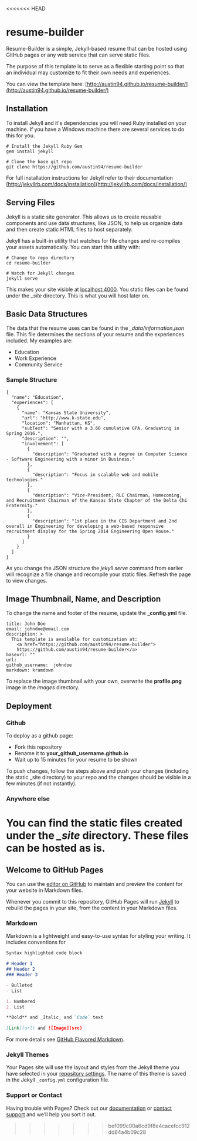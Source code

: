 <<<<<<< HEAD
# resume-builder
Resume-Builder is a simple, Jekyll-based resume that can be hosted using GitHub
pages or any web service that can serve static files.

The purpose of this template is to serve as a flexible starting point so that an individual may customize to fit their own needs and experiences.

You can view the template here: [http://austin94.github.io/resume-builder/](http://austin94.github.io/resume-builder/)

## Installation
To install Jekyll and it's dependencies you will need Ruby installed on your machine.  If you have a Windows machine there are several services to do this for you.

```
# Install the Jekyll Ruby Gem
gem install jekyll

# Clone the base git repo
git clone https://github.com/austin94/resume-builder
```

For full installation instructions for Jekyll refer to their documentation
[http://jekyllrb.com/docs/installation](http://jekyllrb.com/docs/installation/)

## Serving Files
Jekyll is a static site generator.  This allows us to create reusable components and use data structures, like JSON, to
help us organize data and then create static HTML files to host separately.

Jekyll has a built-in utility that watches for file changes and re-compiles your assets automatically.  You can start this
utility with:

```
# Change to repo directory
cd resume-builder

# Watch for Jekyll changes
jekyll serve
```

This makes your site visible at [localhost:4000](http://localhost:4000).  You static files can be found under the *_site*
directory.  This is what you will host later on.

## Basic Data Structures
The data that the resume uses can be found in the *_data/information.json* file.  This file determines the sections of your resume and the experiences included.  My examples are:

*   Education
*   Work Experience
*   Community Service

### Sample Structure
```
{
  "name": "Education",
  "experiences": [
    {
      "name": "Kansas State University",
      "url": "http://www.k-state.edu",
      "location": "Manhattan, KS",
      "subText": "Senior with a 3.60 cumulative GPA. Graduating in Spring 2016.",
      "description": "",
      "involvement": [
        {
          "description": "Graduated with a degree in Computer Science - Software Engineering with a minor in Business."
        },
        {
          "description": "Focus in scalable web and mobile technologies."
        },
        {
          "description": "Vice-President, RLC Chairman, Homecoming, and Recruitment Chairman of the Kansas State Chapter of the Delta Chi Fraternity."
        },
        {
          "description": "1st place in the CIS Department and 2nd overall in Engineering for developing a web-based responsive recruitment display for the Spring 2014 Engineering Open House."
        }
      ]
    }
  ]
}
```

As you change the JSON structure the *jekyll serve* command from earlier will recognize a file change and recompile your static files.  Refresh the page to view changes.

## Image Thumbnail, Name, and Description
To change the name and footer of the resume, update the **_config.yml** file.

```
title: John Doe
email: johndoe@email.com
description: >
  This template is available for customization at:
    <a href="https://github.com/austin94/resume-builder">
    https://github.com/austin94/resume-builder</a>
baseurl: ""
url:
github_username:  johndoe
markdown: kramdown
```

To replace the image thumbnail with your own, overwrite the **profile.png** image in the *images* directory.

## Deployment
### Github
To deploy as a github page:

* Fork this repository
* Rename it to **your_github_username.github.io**
* Wait up to 15 minutes for your resume to be shown

To push changes, follow the steps above and push your changes (including the static _site directory) to your repo and the changes should be visible in a few minutes (if not instantly).

### Anywhere else
You can find the static files created under the *_site* directory.  These files can be hosted as is.
=======
## Welcome to GitHub Pages

You can use the [editor on GitHub](https://github.com/azizulhakim/azizulhakim.github.io/edit/master/README.md) to maintain and preview the content for your website in Markdown files.

Whenever you commit to this repository, GitHub Pages will run [Jekyll](https://jekyllrb.com/) to rebuild the pages in your site, from the content in your Markdown files.

### Markdown

Markdown is a lightweight and easy-to-use syntax for styling your writing. It includes conventions for

```markdown
Syntax highlighted code block

# Header 1
## Header 2
### Header 3

- Bulleted
- List

1. Numbered
2. List

**Bold** and _Italic_ and `Code` text

[Link](url) and ![Image](src)
```

For more details see [GitHub Flavored Markdown](https://guides.github.com/features/mastering-markdown/).

### Jekyll Themes

Your Pages site will use the layout and styles from the Jekyll theme you have selected in your [repository settings](https://github.com/azizulhakim/azizulhakim.github.io/settings). The name of this theme is saved in the Jekyll `_config.yml` configuration file.

### Support or Contact

Having trouble with Pages? Check out our [documentation](https://help.github.com/categories/github-pages-basics/) or [contact support](https://github.com/contact) and we’ll help you sort it out.
>>>>>>> bef099c00a6cd9f8e4cacefcc912dd84a4b09c28
